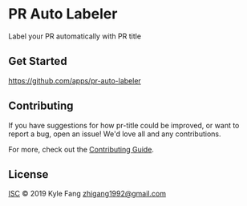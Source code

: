 # PR Auto Labeler

Label your PR automatically with PR title

## Get Started

https://github.com/apps/pr-auto-labeler

## Contributing

If you have suggestions for how pr-title could be improved, or want to report a bug, open an issue! We'd love all and any contributions.

For more, check out the [Contributing Guide](CONTRIBUTING.md).

## License

[ISC](LICENSE) © 2019 Kyle Fang <zhigang1992@gmail.com>
